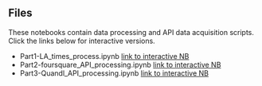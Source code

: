 ## Files
These notebooks contain data processing and API data acquisition scripts. Click the links below for interactive versions.

 - Part1-LA_times_process.ipynb [link to interactive NB](https://nbviewer.jupyter.org/github/iafinn/LA-culinary-clusters/blob/master/data-processing/Part1-LA_times_process.ipynb)
 - Part2-foursquare_API_processing.ipynb [link to interactive NB](https://nbviewer.jupyter.org/github/iafinn/LA-culinary-clusters/blob/master/data-processing/Part2-foursquare_API_processing.ipynb)
 - Part3-Quandl_API_processing.ipynb [link to interactive NB](https://nbviewer.jupyter.org/github/iafinn/LA-culinary-clusters/blob/master/data-processing/Part3-Quandl_API_processing.ipynb)
